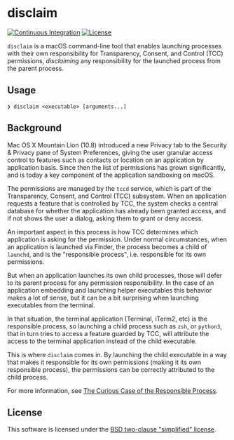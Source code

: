 # disclaim

[![Continuous Integration][ci-badge]][ci-link]
[![License][license-badge]][bsd]

`disclaim` is a macOS command-line tool that enables launching processes
with their own responsibility for Transparency, Consent, and Control (TCC)
permissions, _disclaiming_ any responsibility for the launched process from
the parent process.

## Usage

```shell
❯ disclaim <executable> [arguments...]
```

## Background

Mac OS X Mountain Lion (10.8) introduced a new Privacy tab to the Security &
Privacy pane of System Preferences, giving the user granular access control
to features such as contacts or location on an application by application
basis. Since then the list of permissions has grown significantly, and is
today a key component of the application sandboxing on macOS.

The permissions are managed by the `tccd` service, which is part of the
Transparency, Consent, and Control (TCC) subsystem. When an application
requests a feature that is controlled by TCC, the system checks a central
database for whether the application has already been granted access, and
if not shows the user a dialog, asking them to grant or deny access.

An important aspect in this process is how TCC determines which application
is asking for the permission. Under normal circumstances, when an application
is launched via Finder, the process becomes a child of `launchd`, and is
the "responsible process", i.e. responsible for its own permissions.

But when an application launches its own child processes, those will defer
to its parent process for any permission responsibility. In the case of an
application embedding and launching helper executables this behavior makes
a lot of sense, but it can be a bit surprising when launching executables
from the terminal.

In that situation, the terminal application (Terminal, iTerm2, etc) is the
responsible process, so launching a child process such as `zsh`, or `python3`,
that in turn tries to access a feature guarded by TCC, will attribute the
access to the terminal application instead of the child executable.

This is where `disclaim` comes in. By launching the child executable in
a way that makes it responsible for its own permissions (making it its
own responsible process), the permissions can be correctly attributed
to the child process.

For more information, see [The Curious Case of the Responsible Process][blog].

## License

This software is licensed under the [BSD two-clause "simplified" license][bsd].

[blog]: https://www.qt.io/blog/the-curious-case-of-the-responsible-process "The Curious Case of the Responsible Process"

[bsd]: http://opensource.org/licenses/BSD-2-Clause "BSD two-clause license"
[license-badge]: https://img.shields.io/github/license/torarnv/disclaim?color=informational&label=License

[ci-badge]: https://github.com/torarnv/disclaim/actions/workflows/ci.yml/badge.svg
[ci-link]: https://github.com/torarnv/disclaim/actions/workflows/ci.yml
